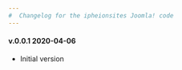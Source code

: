 ```yaml
--- 
#  Changelog for the ipheionsites Joomla! code
---
```

<h4>v.0.0.1 2020-04-06</h4>
<ul>
<li>Initial version</li>
</ul>
